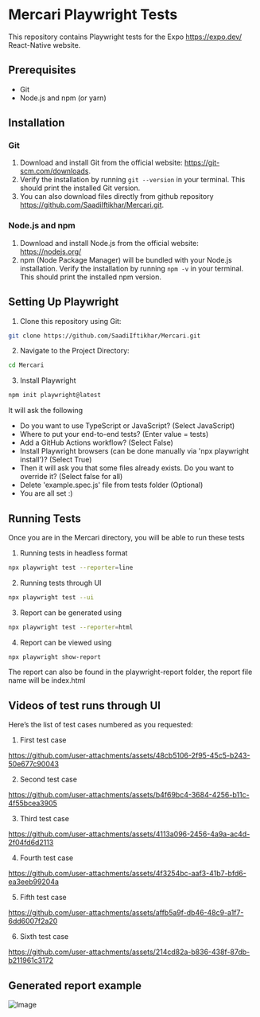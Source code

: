 # Mercari Playwright Tests

This repository contains Playwright tests for the Expo https://expo.dev/ React-Native website.

## Prerequisites

* Git
* Node.js and npm (or yarn)

## Installation

### Git

1. Download and install Git from the official website: https://git-scm.com/downloads.
2. Verify the installation by running `git --version` in your terminal. This should print the installed Git version.
3. You can also download files directly from github repository https://github.com/SaadiIftikhar/Mercari.git.

### Node.js and npm

1. Download and install Node.js from the official website: https://nodejs.org/
2. npm (Node Package Manager) will be bundled with your Node.js installation. Verify the installation by running `npm -v` in your terminal. This should print the installed npm version.

## Setting Up Playwright

1. Clone this repository using Git:

```bash
git clone https://github.com/SaadiIftikhar/Mercari.git
```

2. Navigate to the Project Directory:

```bash
cd Mercari
```

3. Install Playwright

```bash
npm init playwright@latest
```
It will ask the following
  * Do you want to use TypeScript or JavaScript? (Select JavaScript)
  * Where to put your end-to-end tests? (Enter value = tests)
  * Add a GitHub Actions workflow? (Select False)
  * Install Playwright browsers (can be done manually via 'npx playwright install')? (Select True)
  * Then it will ask you that some files already exists. Do you want to override it? (Select false for all)
  * Delete 'example.spec.js' file from tests folder (Optional) 
  * You are all set :)


## Running Tests
Once you are in the Mercari directory, you will be able to run these tests

1. Running tests in headless format

```bash
npx playwright test --reporter=line
```

2. Running tests through UI

```bash
npx playwright test --ui
```

3. Report can be generated using

```bash
npx playwright test --reporter=html
```

4. Report can be viewed using 
```bash
npx playwright show-report
```

The report can also be found in the playwright-report folder, the report file name will be index.html

## Videos of test runs through UI

Here’s the list of test cases numbered as you requested:

1. First test case

https://github.com/user-attachments/assets/48cb5106-2f95-45c5-b243-50e677c90043

2. Second test case

https://github.com/user-attachments/assets/b4f69bc4-3684-4256-b11c-4f55bcea3905


3. Third test case

https://github.com/user-attachments/assets/4113a096-2456-4a9a-ac4d-2f04fd6d2113


4. Fourth test case

https://github.com/user-attachments/assets/4f3254bc-aaf3-41b7-bfd6-ea3eeb99204a


5. Fifth test case

https://github.com/user-attachments/assets/affb5a9f-db46-48c9-a1f7-6dd6007f2a20


6. Sixth test case

https://github.com/user-attachments/assets/214cd82a-b836-438f-87db-b211961c3172

## Generated report example

  ![Image](https://github.com/user-attachments/assets/9944e587-b83d-414e-a24e-24631b92f5d4)



